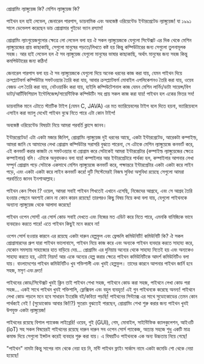 প্রোগ্রামিং ল্যাঙ্গুয়েজ কি? 
মেশিন ল্যাঙ্গুয়েজ কি?

পাইথন হল হাই লেভেল, জেনারেল পারপাস, ডায়নামিক এবং অবজেক্ট ওরিয়েন্টেড ইন্টারপ্রেটেড ল্যাঙ্গুয়েজ! যা ১৯৯১ সালে ডেভেলপ করেছেন ডাচ প্রোগ্রামার গুইডো ভ্যান রস্যাম!

প্রোগ্রামিং ল্যাংগুয়েজগুলোর ক্ষেত্রে লো লেভেল বলা হয় ঐ সকল ল্যাঙ্গুয়েজকে যেগুলো সিন্টেক্সট এর দিক থেকে মেশিন ল্যাঙ্গুয়েজের প্রায় কাছাকাছি,
সেগুলো মানুষের পড়তে/লিখতে কষ্ট হয় কিন্তু কম্পিউটারের জন্য সেগুলো তুলনামূলক সহজ। আর হাই লেভেল হল ঐ সব ল্যাঙ্গুয়েজ যেগুলো মানুষের ভাষার কাছাকাছি,
অর্থাৎ মানুষের জন্য সহজ কিন্তু কমপিউটারের জন্য কঠিন!

জেনারেল পারপাস বলা হয় ঐ সব ল্যাঙ্গুয়েজকে যেগুলো দিয়ে অনেক ধরনের কাজ করা যায়, 
যেমন পাইথন দিয়ে ক্রসপ্ল্যাটফর্ম কম্পিউটার সফটওয়্যার তৈরি করা যায়, আবার ক্রসপ্ল্যাটফর্ম মোবাইল এপলিকেশনও তৈরি করা যায়, ওয়েব বেজড এপ তৈরি করা যায়, 
নেটওয়ার্কিং করা যায়, হাইলি কম্পিউটেশনাল কাজ যেমন মেশিন লার্নিং/ডাটা সায়েন্স/বিগ ডাটা/আর্টিফিশিয়াল ইন্টেলিজেন্স/সায়েন্টিফিক কম্পিউটিং সহ প্রায় সকল কাজ করা যায়! 
পাইথন হল একের ভিতর সব!

ডায়নামিক মানে এটাতে স্ট্যাটিক টাইপ (যেমন C, JAVA) এর মত ভ্যারিয়েবলের টাইপ বলে দিতে হয়না, ভ্যারিয়েবলে এসাইন করা ভ্যালু দেখেই পাইথন বুঝে নিতে পারে এটা কোন টাইপ!

অবজেক্ট ওরিয়েন্টেড বিষয়টা নিয়ে আমরা পরবর্তি ক্লাসে জানব।

ইন্টারপ্রেটেড! এটা একটা মজার জিনিশ, প্রোগ্রামিং ল্যাঙ্গুয়েজ দুই ধরনের আছে, একটা ইন্টারপ্রেটেড, আরেকটা কম্পাইল্ড, আমরা জানি যে আমাদের লেখা প্রোগ্রাম কম্পিউটার সরাসরি বুঝতে পারেনা,
সে এটাকে মেশিন ল্যাঙ্গুয়েজে কনভার্ট করে, এই কনভার্ট করার কাজটা যে সফটওয়্যার বা প্রোগ্রাম করে সেটাকেই আমরা ইন্টারপ্রেটার (কম্পাইল্ড ল্যাঙ্গুয়েজের ক্ষেত্রে কম্পাইলার) বলি। 
এটাকে অনুবাদকও বলা যায়!
কম্পাইলার আর ইন্টারপ্রেটারে পার্থক্য হল, কম্পাইলার আপনার লেখা সম্পুর্ন প্রোগ্রাম পড়ে সেটাকে একসাথে মেশিন ল্যাঙ্গুয়েজে কনভার্ট করে, পক্ষান্তরে ইন্টারপ্রেটার একটা একটা করে লাইন পড়ে, 
এবং একটা একটা করে লাইন কনভার্ট করে! দুটি সিস্টেমেরই নিজস্ব সুবিধা অসুবিধা রয়েছে সেগুলো আমরা পরবর্তিতে জানব ইনশাআল্লাহ।

পাইথন কেন শিখব !?
ওয়েল, আমরা সবাই পাইথন শিখতেই এখানে এসেছি, নিজেদের আগ্রহে, এবং সে আগ্রহ তৈরি হওয়ার পেছনে অবশ্যই কোন না কোন কারন রয়েছে! তারপরও কিছু বিষয় নিয়ে কথা বলা যায়, 
যেগুলো পাইথনকে অন্যান্য ল্যাঙ্গুয়েজ থেকে আলাদা করেছে!

পাইথন ওপেন সোর্স! এর সোর্স কোড সবাই দেখতে এবং নিজের মত এডিট করে নিতে পারে, এমনকি বানিজ্যিক ভাবে ব্যবহারও করতে পারে! এতে পাইথন কিছুই মনে করবে না!

ওপেন সোর্স হওয়ার কারনে এর রয়েছে একটা দারুন হেল্পফুল এবং ফ্রেন্ডলি কমিউনিটি! কমিউনিটি কি? ঐ সকল প্রোগ্রামারদের গ্রুপ যারা পাইথন ভালোবাসে,
পাইথন নিয়ে কাজ করে এবং অন্যকে পাইথন ব্যবহার করতে সাহায্য করে, যেকোন সমস্যায় সাহাজ্যের হাত বাড়িয়ে দেয়...
প্রোগ্রামিং এর দুনিয়ায় অন্যের থেকে সাহায্য নিতেই হয় এবং অন্যকেও সাহায্য করতে হয়, এটাই নিয়ম! আর একে অন্যের হেল্প করার ক্ষেত্রে পাইথন কমিউনিটিকে আদর্শ কমিউনিটিও বলা যায়। 
বাংলাদেশের পাইথন কমিউনিটিও খুব শক্তিশালী এবং খুবই হেল্পফুল। তাদের কারনে আপনার পাইথন জার্নি হবে সহজ, মসৃণ এবং দ্রুত!

পাইথনের কোড/সিন্টেক্সট খুবই ক্লিন তাই পাইথন শেখা সহজ, পাইথনে কোড করা সহজ, পাইথনে লেখা কোড পরা সহজ... একই সাথে পাইথন খুবই শক্তিশালি, ফ্লেক্সিবল এবং বহুল ব্যবহৃত! 
এই গুন পাইথনকে করেছে অনন্য! পাইথনে লেখা কোড পড়লে মনে হবে সাধারন ইংরেজি বই/কবিতা পড়ছি! পাইথনের সিন্ট্যাক্স এর সাথে সুডোকোডের তেমন কোন পার্থক্যই নেই !
(সুডোকোড আবার কি!!?) সুতরাং বুঝতেই পারছেন, প্রোগ্রামিং শেখা শুরু করার জন্য পাইথন খুবই উপযুক্ত একটা ল্যাঙ্গুয়েজ!

পাইথনের রয়েছে বিশাল প্যাকেজ লাইব্রেরি! ওয়েব, গুই (GUI), গেম, মোবাইল, সাইন্টিফিক ক্যালকুলেশন, আইওটি (IoT) সহ সকল বিষয়েরই পাইথনের রয়েছে দারুন দারুন সব 
ওপেন সোর্স প্যাকেজ, অত্যন্ত সহজে শুধু একটি মাত্র কমান্ড দিয়ে সেগুলো ইন্সটল করেই ব্যবহার শুরু করা যায়। এ বিষয়টিও পাইথনকে এক অন্য উচ্চতায় নিয়ে গেছে!

"পাইথন" নামটা কিন্তু সাপের নাম থেকে নেয়া হয় নি, মন্টি পাইথন ফ্লাইং সার্কাস নামে একটা কমেডি শো থেকে নেয়া হয়েছে!
